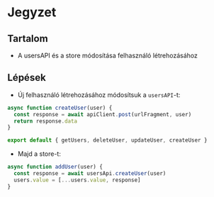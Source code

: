 # Jegyzet

## Tartalom

- A usersAPI és a store módosítása felhasználó létrehozásához

## Lépések

- Új felhasználó létrehozásához módosítsuk a `usersAPI`-t:

```js
async function createUser(user) {
  const response = await apiClient.post(urlFragment, user)
  return response.data
}

export default { getUsers, deleteUser, updateUser, createUser }
```

- Majd a store-t:

```js
async function addUser(user) {
  const response = await usersApi.createUser(user)
  users.value = [...users.value, response]
}
```
